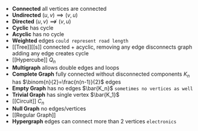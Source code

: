 - **Connected** all vertices are connected
- **Undirected** $(u,v)\implies(v,u)$
- **Directed** $(u,v)\not\implies(v,u)$
- **Cyclic** has cycle
- **Acyclic** has no cycle
- **Weighted** edges `could represent road length`
- [[Tree]][[s]] connected + acyclic, removing any edge disconnects graph
  adding any edge creates cycle
- [[Hypercube]] $Q_n$
- **Multigraph** allows double edges and loops
- **Complete Graph** fully connected without disconnected components $K_n$
  has $\binom{n}{2}=\frac{n(n-1)}{2}$ edges
- **Empty Graph** has no edges $\bar{K_n}$ `sometimes no vertices as well`
- **Trivial Graph** has single vertex $\bar{K_1}$
- [[Circuit]] $C_n$
- **Null Graph** no edges/vertices
- [[Regular Graph]]
- **Hypergraph** edges can connect more than 2 vertices `electronics`
